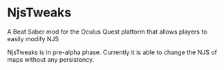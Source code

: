 # NjsTweaks
A Beat Saber mod for the Oculus Quest platform that allows players to easily modify NJS

NjsTweaks is in pre-alpha phase.
Currently it is able to change the NJS of maps without any persistency.
